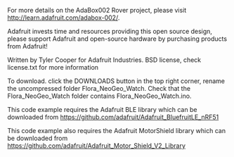 For more details on the AdaBox002 Rover project, please visit http://learn.adafruit.com/adabox-002/.

Adafruit invests time and resources providing this open source design, please support Adafruit and open-source hardware by purchasing products from Adafruit!

Written by Tyler Cooper for Adafruit Industries.
BSD license, check license.txt for more information

To download. click the DOWNLOADS button in the top right corner, rename the uncompressed folder Flora_NeoGeo_Watch. Check that the Flora_NeoGeo_Watch folder contains Flora_NeoGeo_Watch.ino.

This code example requires the Adafruit BLE library which can be downloaded from https://github.com/adafruit/Adafruit_BluefruitLE_nRF51

This code example also requires the Adafruit MotorShield library which can be downloaded from https://github.com/adafruit/Adafruit_Motor_Shield_V2_Library